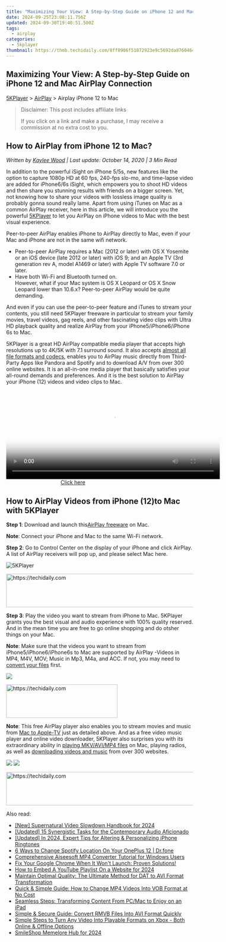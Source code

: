 ```yaml
---
title: "Maximizing Your View: A Step-by-Step Guide on iPhone 12 and Mac AirPlay Connection"
date: 2024-09-25T23:08:11.756Z
updated: 2024-09-30T19:40:51.500Z
tags:
  - airplay
categories:
  - 5kplayer
thumbnail: https://thmb.techidaily.com/8ff8906f51872923e9c5692da8760464bdd1f9c3eac0a2d615e95926075c7419.jpg
---
```


## Maximizing Your View: A Step-by-Step Guide on iPhone 12 and Mac AirPlay Connection

[5KPlayer](https://tools.techidaily.com/5kplayer/products/) \> [AirPlay](https://tools.techidaily.com/5kplayer/airplay/) \> Airplay iPhone 12 to Mac

>  Disclaimer: This post includes affiliate links
>
>  If you click on a link and make a purchase, I may receive a commission at no extra cost to you.
>

## How to AirPlay from iPhone 12 to Mac?

 _Written by [Kaylee Wood](https://www.quora.com/profile/Amanda-Hu-21) | Last update: October 14, 2020 | 3 Min Read_

In addition to the powerful iSight on iPhone 5/5s, new features like the option to capture 1080p HD at 60 fps, 240-fps slo-mo, and time-lapse video are added for iPhone6/6s iSight, which empowers you to shoot HD videos and then share you stunning results with friends on a bigger screen. Yet, not knowing how to share your videos with lossless image quality is probably gonna sound really lame. Apart from using iTunes on Mac as a common AirPlay receiver, here in this article, we will introduce you the powerful [5KPlayer](https://tools.techidaily.com/5kplayer/products/) to let you AirPlay on iPhone videos to Mac with the best visual experience. 

Peer-to-peer AirPlay enables iPhone to AirPlay directly to Mac, even if your Mac and iPhone are not in the same wifi network. 

* Peer-to-peer AirPlay requires a Mac (2012 or later) with OS X Yosemite or an iOS device (late 2012 or later) with iOS 9; and an Apple TV (3rd generation rev A, model A1469 or later) with Apple TV software 7.0 or later.
* Have both Wi-Fi and Bluetooth turned on.  
 However, what if your Mac system is OS X Leopard or OS X Snow Leopard lower than 10.6.x? Peer-to-peer AirPlay would be quite demanding.

And even if you can use the peer-to-peer feature and iTunes to stream your contents, you still need 5KPlayer freeware in particular to stream your family movies, travel videos, gag reels, and other fascinating video clips with Ultra HD playback quality and realize AirPlay from your iPhone5/iPhone6/iPhone 6s to Mac. 

5KPlayer is a great HD AirPlay compatible media player that accepts high resolutions up to 4K/5K with 7.1 surround sound. It also accepts [almost all file formats and codecs](https://tools.techidaily.com/5kplayer/airplay/), enables you to AirPlay music directly from Third-Party Apps like Pandora and Spotify and to download A/V from over 300 online websites. It is an all-in-one media player that basically satisfies your all-round demands and preferences. And it is the best solution to AirPlay your iPhone (12) videos and video clips to Mac.

<!-- affiliate ads begin -->
<span id="1983472">
					<video width="576" height="240" style="cursor:pointer"
           poster="//a.impactradius-go.com/display-clicktoplayimage/1983472.png"
           onclick="if(!this.playClicked){this.play();this.setAttribute('controls',true);this.playClicked=true;}">
	   <source src="//a.impactradius-go.com/display-ad/22993-1983472">
	   <img src="//a.impactradius-go.com/display-clicktoplayimage/1983472.png" style="border: none; height: 100%; width: 100%; object-fit: contain">
	</video>
	<div style="width:360px;text-align:center"><a href="javascript:window.open(decodeURIComponent('https%3A%2F%2Fhomestyler.sjv.io%2Fc%2F5597632%2F1983472%2F22993'), '_blank');void(0);">Click here</a></div>
</span>
<img height="0" width="0" src="https://imp.pxf.io/i/5597632/1983472/22993" style="position:absolute;visibility:hidden;" border="0" />
<!-- affiliate ads end -->

## How to AirPlay Videos from iPhone (12)to Mac with 5KPlayer

**Step 1**: Download and launch this[AirPlay freeware](https://tools.techidaily.com/5kplayer/airplay/) on Mac. 

**Note**: Connect your iPhone and Mac to the same Wi-Fi network.

**Step 2**: Go to Control Center on the display of your iPhone and click AirPlay. A list of AirPlay receivers will pop up, and please select Mac here. 

![5KPlayer](https://www.5kplayer.com/airplay/img/5kplayer.jpg) 

<!-- affiliate ads begin -->
<a href="https://appsumo.8odi.net/c/5597632/2094422/7443" target="_top" id="2094422">
  <img src="//a.impactradius-go.com/display-ad/7443-2094422" border="0" alt="https://techidaily.com" width="728" height="90"/>
</a>
<img height="0" width="0" src="https://appsumo.8odi.net/i/5597632/2094422/7443" style="position:absolute;visibility:hidden;" border="0" />
<!-- affiliate ads end -->

**Step 3**: Play the video you want to stream from iPhone to Mac. 5KPlayer grants you the best visual and audio experience with 100% quality reserved. And in the mean time you are free to go online shopping and do otsher things on your Mac. 

**Note**: Make sure that the videos you want to stream from iPhone5/iPhone6/iPhone6s to Mac are supported by AirPlay -Videos in MP4, M4V, MOV; Music in Mp3, M4a, and ACC. If not, you may need to [convert your files](https://tools.techidaily.com/5kplayer/products/) first. 

![](https://www.5kplayer.com/airplay/img/5kplayer-solveairdelay-yxt-030301.jpg)

<!-- affiliate ads begin -->
<a href="https://aligracehair.sjv.io/c/5597632/2047406/19272" target="_top" id="2047406">
  <img src="//a.impactradius-go.com/display-ad/19272-2047406" border="0" alt="https://techidaily.com" width="300" height="90"/>
</a>
<img height="0" width="0" src="https://aligracehair.sjv.io/i/5597632/2047406/19272" style="position:absolute;visibility:hidden;" border="0" />
<!-- affiliate ads end -->

**Note**: This free AirPlay player also enables you to stream movies and music from [Mac to Apple-TV](https://tools.techidaily.com/5kplayer/airplay/) just as detailed above. And as a free video music player and online video downloader, 5KPlayer also surprises you with its extraordinary ability in [playing MKV/AVI/MP4 files](https://tools.techidaily.com/5kplayer/video-music-player/) on Mac, playing radios, as well as [downloading videos and music](https://tools.techidaily.com/5kplayer/youtube-download/) from over 300 websites.

[![](https://www.5kplayer.com/airplay/../button/freedownbackmac.png)](https://tools.techidaily.com/5kplayer/products/) [![](https://www.5kplayer.com/airplay/../button/freedownwhitewin.png)](https://tools.techidaily.com/5kplayer/products/)

<!-- affiliate ads begin -->
<a href="https://appsumo.8odi.net/c/5597632/2137413/7443" target="_top" id="2137413">
  <img src="//a.impactradius-go.com/display-ad/7443-2137413" border="0" alt="https://techidaily.com" width="728" height="90"/>
</a>
<img height="0" width="0" src="https://appsumo.8odi.net/i/5597632/2137413/7443" style="position:absolute;visibility:hidden;" border="0" />
<!-- affiliate ads end -->

<ins class="adsbygoogle"
     style="display:block"
     data-ad-format="autorelaxed"
     data-ad-client="ca-pub-7571918770474297"
     data-ad-slot="1223367746"></ins>

<ins class="adsbygoogle"
     style="display:block"
     data-ad-client="ca-pub-7571918770474297"
     data-ad-slot="8358498916"
     data-ad-format="auto"
     data-full-width-responsive="true"></ins>

<span class="atpl-alsoreadstyle">Also read:</span>
<div><ul>
<li><a href="https://vp-tips.techidaily.com/new-supernatural-video-slowdown-handbook-for-2024/"><u>[New] Supernatural Video Slowdown Handbook for 2024</u></a></li>
<li><a href="https://extra-tips.techidaily.com/updated-15-synergistic-tasks-for-the-contemporary-audio-aficionado/"><u>[Updated] 15 Synergistic Tasks for the Contemporary Audio Aficionado</u></a></li>
<li><a href="https://fox-blue.techidaily.com/updated-in-2024-expert-tips-for-altering-and-personalizing-iphone-ringtones/"><u>[Updated] In 2024, Expert Tips for Altering & Personalizing iPhone Ringtones</u></a></li>
<li><a href="https://location-fake.techidaily.com/6-ways-to-change-spotify-location-on-your-oneplus-12-drfone-by-drfone-virtual-android/"><u>6 Ways to Change Spotify Location On Your OnePlus 12 | Dr.fone</u></a></li>
<li><a href="https://media-tips.techidaily.com/comprehensive-aiseesoft-mp4-converter-tutorial-for-windows-users/"><u>Comprehensive Aiseesoft MP4 Converter Tutorial for Windows Users</u></a></li>
<li><a href="https://win-answers.techidaily.com/fix-your-google-chrome-when-it-wont-launch-proven-solutions/"><u>Fix Your Google Chrome When It Won't Launch: Proven Solutions!</u></a></li>
<li><a href="https://youtube-web.techidaily.com/20880876-how-to-embed-a-youtube-playlist-on-a-website-for-2024/"><u>How to Embed A YouTube Playlist On a Website for 2024</u></a></li>
<li><a href="https://media-tips.techidaily.com/maintain-optimal-quality-the-ultimate-method-for-dat-to-avi-format-transformation/"><u>Maintain Optimal Quality: The Ultimate Method for DAT to AVI Format Transformation</u></a></li>
<li><a href="https://media-tips.techidaily.com/quick-and-simple-guide-how-to-change-mp4-videos-into-vob-format-at-no-cost/"><u>Quick & Simple Guide: How to Change MP4 Videos Into VOB Format at No Cost</u></a></li>
<li><a href="https://media-tips.techidaily.com/seamless-steps-transforming-content-from-pcmac-to-enjoy-on-an-ipad/"><u>Seamless Steps: Transforming Content From PC/Mac to Enjoy on an iPad</u></a></li>
<li><a href="https://media-tips.techidaily.com/simple-and-secure-guide-convert-rmvb-files-into-avi-format-quickly/"><u>Simple & Secure Guide: Convert RMVB Files Into AVI Format Quickly</u></a></li>
<li><a href="https://media-tips.techidaily.com/simple-steps-to-turn-any-video-into-playable-formats-on-xbox-both-online-and-offline-options/"><u>Simple Steps to Turn Any Video Into Playable Formats on Xbox - Both Online & Offline Options</u></a></li>
<li><a href="https://extra-guidance.techidaily.com/smileshop-memelore-hub-for-2024/"><u>SmileShop Memelore Hub for 2024</u></a></li>
</ul></div>

